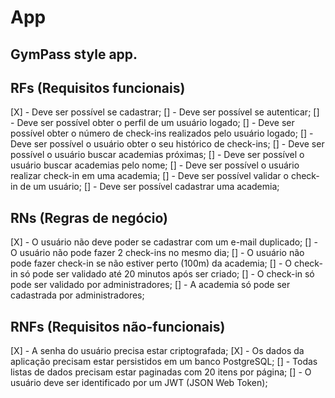# App

## GymPass style app.

## RFs (Requisitos funcionais)

[X] - Deve ser possível se cadastrar;
[] - Deve ser possível se autenticar;
[] - Deve ser possível obter o perfil de um usuário logado;
[] - Deve ser possível obter o número de check-ins realizados pelo usuário logado;
[] - Deve ser possível o usuário obter o seu histórico de check-ins;
[] - Deve ser possível o usuário buscar academias próximas;
[] - Deve ser possível o usuário buscar academias pelo nome;
[] - Deve ser possível o usuário realizar check-in em uma academia;
[] - Deve ser possível validar o check-in de um usuário;
[] - Deve ser possível cadastrar uma academia;

## RNs (Regras de negócio)

[X] - O usuário não deve poder se cadastrar com um e-mail duplicado;
[] - O usuário não pode fazer 2 check-ins no mesmo dia;
[] - O usuário não pode fazer check-in se não estiver perto (100m) da academia;
[] - O check-in só pode ser validado até 20 minutos após ser criado;
[] - O check-in só pode ser validado por administradores;
[] - A academia só pode ser cadastrada por administradores;

## RNFs (Requisitos não-funcionais)

[X] - A senha do usuário precisa estar criptografada;
[X] - Os dados da aplicação precisam estar persistidos em um banco PostgreSQL;
[] - Todas listas de dados precisam estar paginadas com 20 itens por página;
[] - O usuário deve ser identificado por um JWT (JSON Web Token);
